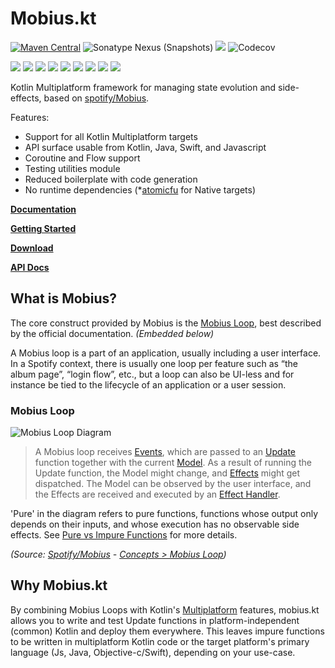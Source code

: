 # Mobius.kt

[![Maven Central](https://img.shields.io/maven-central/v/org.drewcarlson/mobiuskt-core-jvm?label=maven&color=blue)](https://central.sonatype.com/search?q=mobiuskt-*&namespace=org.drewcarlson)
![Sonatype Nexus (Snapshots)](https://img.shields.io/nexus/s/org.drewcarlson/mobiuskt-core-jvm?server=https%3A%2F%2Fs01.oss.sonatype.org)
![](https://github.com/DrewCarlson/mobius.kt/workflows/Tests/badge.svg)
![Codecov](https://img.shields.io/codecov/c/github/drewcarlson/mobius.kt?token=7DKJUD60BO)

![](https://img.shields.io/static/v1?label=&message=Platforms&color=grey)
![](https://img.shields.io/static/v1?label=&message=Js&color=blue)
![](https://img.shields.io/static/v1?label=&message=Jvm&color=blue)
![](https://img.shields.io/static/v1?label=&message=Linux&color=blue)
![](https://img.shields.io/static/v1?label=&message=macOS&color=blue)
![](https://img.shields.io/static/v1?label=&message=Windows&color=blue)
![](https://img.shields.io/static/v1?label=&message=iOS&color=blue)
![](https://img.shields.io/static/v1?label=&message=tvOS&color=blue)
![](https://img.shields.io/static/v1?label=&message=watchOS&color=blue)

Kotlin Multiplatform framework for managing state evolution and side-effects, based on [spotify/Mobius](https://github.com/spotify/mobius).

Features:

- Support for all Kotlin Multiplatform targets
- API surface usable from Kotlin, Java, Swift, and Javascript
- Coroutine and Flow support
- Testing utilities module
- Reduced boilerplate with code generation
- No runtime dependencies (*[atomicfu](https://github.com/Kotlin/kotlinx-atomicfu/) for Native targets)

**[Documentation](https://drewcarlson.github.io/mobius.kt/latest/)**

**[Getting Started](https://drewcarlson.github.io/mobius.kt/latest/getting-started/)**

**[Download](https://drewcarlson.github.io/mobius.kt/latest/download/)**

**[API Docs](https://drewcarlson.github.io/mobius.kt/latest/kdoc/)**

## What is Mobius?

The core construct provided by Mobius is the [Mobius Loop](reference/mobius-loop.md), best described by the official
documentation. _(Embedded below)_

A Mobius loop is a part of an application, usually including a user interface.
In a Spotify context, there is usually one loop per feature such as “the album page”, “login flow”, etc., but a loop can also be UI-less and for instance be tied to the lifecycle of an application or a user session.


### Mobius Loop

![Mobius Loop Diagram](https://raw.githubusercontent.com/wiki/spotify/mobius/mobius-diagram.png)

> A Mobius loop receives [Events](reference/event.md), which are passed to an [Update](reference/update.md) function together with the current [Model](reference/model.md).
> As a result of running the Update function, the Model might change, and [Effects](reference/effect.md) might get dispatched.
> The Model can be observed by the user interface, and the Effects are received and executed by an [Effect Handler](reference/effect-handler.md).

'Pure' in the diagram refers to pure functions, functions whose output only depends on their inputs, and whose execution has no observable side effects.
See [Pure vs Impure Functions](patterns/pure-vs-impure-functions.md) for more details.

_(Source: [Spotify/Mobius](https://github.com/spotify/mobius/) - [Concepts > Mobius Loop](https://spotify.github.io/mobius/concepts/#mobius-loop))_

## Why Mobius.kt

By combining Mobius Loops with Kotlin's [Multiplatform](https://kotlinlang.org/docs/multiplatform.html) features, mobius.kt allows you to write and test Update functions in platform-independent (common) Kotlin and deploy them everywhere.
This leaves impure functions to be written in multiplatform Kotlin code or the target platform's primary language (Js, Java, Objective-c/Swift), depending on your use-case.
